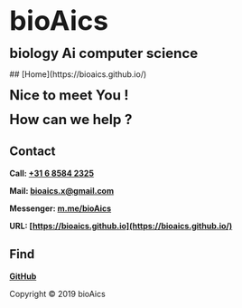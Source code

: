<p><strong><font size="7">bioAics</font></strong></p>
<p><strong><font size="5">biology Ai computer science</font></strong></p>
## [Home](https://bioaics.github.io/)
<p><strong><font size="5">Nice to meet You !</font></strong></p>
<p><strong><font size="5">How can we help ?</font></strong></p>

## Contact
**Call: <a href="tel:0031685842325">+31 6 8584 2325</a>**

**Mail: [bioaics.x@gmail.com](bioaics.x@gmail.com)**

**Messenger: [m.me/bioAics](https://m.me/bioAics)**

**URL: [https://bioaics.github.io](https://bioaics.github.io/)**
## Find
**[GitHub](https://github.com/bioaics)**

Copyright © 2019 bioAics
